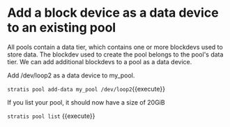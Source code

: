 # Add a block device as a data device to an existing pool

All pools contain a data tier, which contains one or more blockdevs used to store data. The blockdev used to create the pool belongs to the pool's data tier. We can add additional blockdevs to a pool as a data device.

Add /dev/loop2 as a data device to my_pool.

`stratis pool add-data my_pool /dev/loop2`{{execute}}

If you list your pool, it should now have a size of 20GiB

`stratis pool list` {{execute}}
